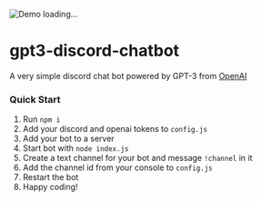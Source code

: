 
![Demo loading...](https://github.com/MindLaborDev/gpt3-discord-chatbot/blob/main/demo/demo.gif?raw=true)

# gpt3-discord-chatbot
A very simple discord chat bot powered by GPT-3 from [OpenAI](https://openai.com/)

### Quick Start
1. Run `npm i`
2. Add your discord and openai tokens to `config.js`
3. Add your bot to a server
4. Start bot with `node index.js`
5. Create a text channel for your bot and message `!channel` in it
6. Add the channel id from your console to `config.js`
7. Restart the bot
8. Happy coding!
